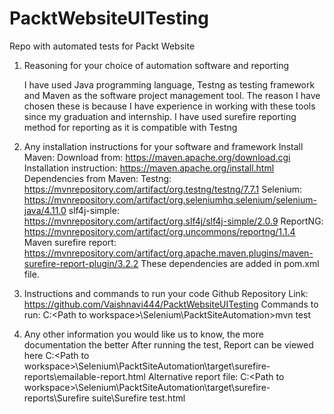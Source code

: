 # PacktWebsiteUITesting
Repo with automated tests for Packt Website
1. Reasoning for your choice of automation software and reporting
   
   I have used Java programming language, Testng as testing framework and Maven as the software project management tool. The reason I have chosen these is because I have experience in working with these tools since my graduation and internship.
I have used surefire reporting method for reporting as it is compatible with Testng


2. Any installation instructions for your software and framework
   Install Maven:
    Download from: https://maven.apache.org/download.cgi
    Installation instruction: https://maven.apache.org/install.html
   Dependencies from Maven:
   Testng: https://mvnrepository.com/artifact/org.testng/testng/7.7.1
   Selenium: https://mvnrepository.com/artifact/org.seleniumhq.selenium/selenium-java/4.11.0
   slf4j-simple: https://mvnrepository.com/artifact/org.slf4j/slf4j-simple/2.0.9
   ReportNG: https://mvnrepository.com/artifact/org.uncommons/reportng/1.1.4
   Maven surefire report: https://mvnrepository.com/artifact/org.apache.maven.plugins/maven-surefire-report-plugin/3.2.2
   These dependencies are added in pom.xml file.

3. Instructions and commands to run your code
   Github Repository Link:  https://github.com/Vaishnavi444/PacktWebsiteUITesting
   Commands to run:
   C:\<Path to workspace>\Selenium\PacktSiteAutomation>mvn test
   
4. Any other information you would like us to know, the more documentation the better
   After running the test, Report can be viewed here
   C:\<Path to workspace>\Selenium\PacktSiteAutomation\target\surefire-reports\emailable-report.html
   Alternative report file:
   C:\<Path to workspace>\Selenium\PacktSiteAutomation\target\surefire-reports\Surefire suite\Surefire test.html
